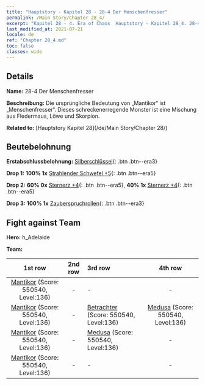```yaml
---
title: "Hauptstory - Kapitel 28 - 28-4 Der Menschenfresser"
permalink: /Main Story/Chapter 28_4/
excerpt: "Kapitel 28 - 4. Era of Chaos  Hauptstory - Kapitel 28_4. 28-4 Der Menschenfresser"
last_modified_at: 2021-07-21
locale: de
ref: "Chapter 28_4.md"
toc: false
classes: wide
---
```


## Details

 **Name:** 28-4 Der Menschenfresser

 **Beschreibung:** Die ursprüngliche Bedeutung von „Mantikor“ ist „Menschenfresser“. Dieses schreckenerregende Monster ist eine Mischung aus Fledermaus, Löwe und Skorpion.

 **Related to:** [Hauptstory Kapitel 28](/de/Main Story/Chapter 28/)

## Beutebelohnung

 **Erstabschlussbelohnung:** [Silberschlüssel](/ItemsDE/con_693/){: .btn .btn--era3}

 **Drop 1:** **100% 1x** [Strahlender Schwefel +5](/ItemsDE/mat_99/){: .btn .btn--era5}

 **Drop 2:** **60% 0x** [Sternerz +4](/ItemsDE/mat_89/){: .btn .btn--era5}, **40% 1x** [Sternerz +4](/ItemsDE/mat_89/){: .btn .btn--era5}

 **Drop 3:** **100% 1x** [Zauberspruchrollen](/ItemsDE/con_694/){: .btn .btn--era3}


## Fight against Team
 **Hero:** h_Adelaide

 **Team:**


  | 1st row | 2nd row | 3rd row | 4th row |
  |:----:|:----:|:----|:----:|
  | [Mantikor](/de/units/Manticore/) (Score: 550540, Level:136)  | - | - | - |
  | [Mantikor](/de/units/Manticore/) (Score: 550540, Level:136)  | - | [Betrachter](/de/units/Beholder/) (Score: 550540, Level:136)  | [Medusa](/de/units/Medusa/) (Score: 550540, Level:136)  |
  | [Mantikor](/de/units/Manticore/) (Score: 550540, Level:136)  | - | [Medusa](/de/units/Medusa/) (Score: 550540, Level:136)  | - |
  | [Mantikor](/de/units/Manticore/) (Score: 550540, Level:136)  | - | - | - |


